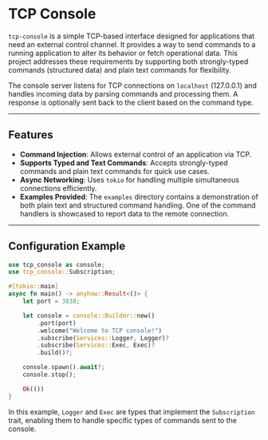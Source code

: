 # TCP Console

`tcp-console` is a simple TCP-based interface designed for applications that need an external control channel. It provides a way to send commands to a running application to alter its behavior or fetch operational data. This project addresses these requirements by supporting both strongly-typed commands (structured data) and plain text commands for flexibility.

The console server listens for TCP connections on `localhost` (127.0.0.1) and handles incoming data by parsing commands and processing them. A response is optionally sent back to the client based on the command type.

---

## Features

- **Command Injection**: Allows external control of an application via TCP.
- **Supports Typed and Text Commands**: Accepts strongly-typed commands and plain text commands for quick use cases.
- **Async Networking**: Uses `tokio` for handling multiple simultaneous connections efficiently.
- **Examples Provided**: The `examples` directory contains a demonstration of both plain text and structured command handling. One of the command handlers is showcased to report data to the remote connection.

---

## Configuration Example

```rust
use tcp_console as console;
use tcp_console::Subscription;

#[tokio::main]
async fn main() -> anyhow::Result<()> {
    let port = 3838;

    let console = console::Builder::new()
        .port(port)
        .welcome("Welcome to TCP console!")
        .subscribe(Services::Logger, Logger)?
        .subscribe(Services::Exec, Exec)?
        .build()?;

    console.spawn().await?;
    console.stop();

    Ok(())
}
```

In this example, `Logger` and `Exec` are types that implement the `Subscription` trait, enabling them to handle specific types of commands sent to the console.